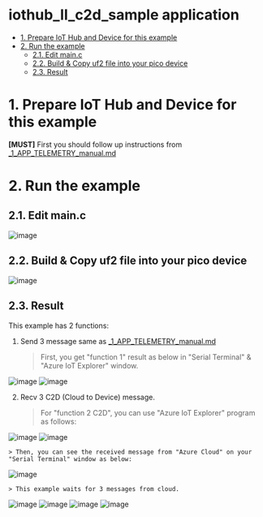 <!-- omit in toc -->
# iothub_ll_c2d_sample application
- [1. Prepare IoT Hub and Device for this example](#1-prepare-iot-hub-and-device-for-this-example)
- [2. Run the example](#2-run-the-example)
  - [2.1. Edit main.c](#21-edit-mainc)
  - [2.2. Build & Copy uf2 file into your pico device](#22-build--copy-uf2-file-into-your-pico-device)
  - [2.3. Result](#23-result)


# 1. Prepare IoT Hub and Device for this example
**[MUST]** First you should follow up instructions from [_1_APP_TELEMETRY_manual.md](https://github.com/bjnhur/pico-examples/blob/main/_1_APP_TELEMETRY_manual.md)

# 2. Run the example 
## 2.1. Edit main.c
![image](https://user-images.githubusercontent.com/6334864/137408809-e1141483-42b6-4e09-8b9b-82ed77d70109.png)

## 2.2. Build & Copy uf2 file into your pico device
![image](https://user-images.githubusercontent.com/6334864/137408816-6f826c4e-e785-44e5-bc81-f35d04ce4d86.png)

## 2.3. Result
This example has 2 functions:
1. Send 3 message same as  [_1_APP_TELEMETRY_manual.md](https://github.com/bjnhur/pico-examples/blob/main/_1_APP_TELEMETRY_manual.md)

    > First, you get "function 1" result as below in "Serial Terminal" & "Azure IoT Explorer" window.

![image](https://user-images.githubusercontent.com/6334864/137409633-fbc194ca-5f89-4517-85af-817e1a53e5db.png)
![image](https://user-images.githubusercontent.com/6334864/137409743-0de157bb-a37b-42ff-ae7e-f1a3e05188ca.png)


2. Recv 3 C2D (Cloud to Device) message.

    > For "function 2 C2D", you can use "Azure IoT Explorer" program as follows:

![image](https://user-images.githubusercontent.com/6334864/137410000-726f4456-d81e-4154-9d86-cd3418d23f99.png)
![image](https://user-images.githubusercontent.com/6334864/137410174-51ea1f10-cc83-4187-aed4-44575ae90c11.png)

    > Then, you can see the received message from "Azure Cloud" on your "Serial Terminal" window as below:

![image](https://user-images.githubusercontent.com/6334864/137410288-2f3a9f04-fab0-4c40-be9d-a502a76769f9.png)

    > This example waits for 3 messages from cloud.

![image](https://user-images.githubusercontent.com/6334864/137410439-3fd284c9-87ef-4e42-8862-634e13363111.png)
![image](https://user-images.githubusercontent.com/6334864/137410450-3b02ac64-d754-418b-8d06-90ea390d2aa2.png)
![image](https://user-images.githubusercontent.com/6334864/137410492-b12935bd-483a-452c-ae62-9cc287830023.png)
![image](https://user-images.githubusercontent.com/6334864/137410553-c7ef1408-e074-4dc8-b0db-6f1deb8b460a.png)
